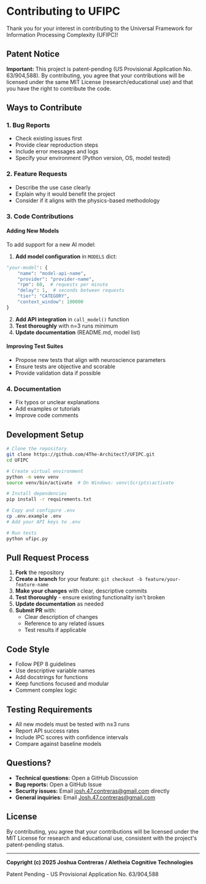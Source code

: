# Contributing to UFIPC

Thank you for your interest in contributing to the Universal Framework for Information Processing Complexity (UFIPC)!

## Patent Notice

**Important:** This project is patent-pending (US Provisional Application No. 63/904,588). By contributing, you agree that your contributions will be licensed under the same MIT License (research/educational use) and that you have the right to contribute the code.

## Ways to Contribute

### 1. Bug Reports
- Check existing issues first
- Provide clear reproduction steps
- Include error messages and logs
- Specify your environment (Python version, OS, model tested)

### 2. Feature Requests
- Describe the use case clearly
- Explain why it would benefit the project
- Consider if it aligns with the physics-based methodology

### 3. Code Contributions

#### Adding New Models

To add support for a new AI model:

1. **Add model configuration** in `MODELS` dict:
```python
"your-model": {
    "name": "model-api-name",
    "provider": "provider-name",
    "rpm": 60,  # requests per minute
    "delay": 1,  # seconds between requests
    "tier": "CATEGORY",
    "context_window": 100000
}
```

2. **Add API integration** in `call_model()` function
3. **Test thoroughly** with n=3 runs minimum
4. **Update documentation** (README.md, model list)

#### Improving Test Suites

- Propose new tests that align with neuroscience parameters
- Ensure tests are objective and scorable
- Provide validation data if possible

### 4. Documentation

- Fix typos or unclear explanations
- Add examples or tutorials
- Improve code comments

## Development Setup

```bash
# Clone the repository
git clone https://github.com/4The-Architect7/UFIPC.git
cd UFIPC

# Create virtual environment
python -m venv venv
source venv/bin/activate  # On Windows: venv\Scripts\activate

# Install dependencies
pip install -r requirements.txt

# Copy and configure .env
cp .env.example .env
# Add your API keys to .env

# Run tests
python ufipc.py
```

## Pull Request Process

1. **Fork** the repository
2. **Create a branch** for your feature: `git checkout -b feature/your-feature-name`
3. **Make your changes** with clear, descriptive commits
4. **Test thoroughly** - ensure existing functionality isn't broken
5. **Update documentation** as needed
6. **Submit PR** with:
   - Clear description of changes
   - Reference to any related issues
   - Test results if applicable

## Code Style

- Follow PEP 8 guidelines
- Use descriptive variable names
- Add docstrings for functions
- Keep functions focused and modular
- Comment complex logic

## Testing Requirements

- All new models must be tested with n≥3 runs
- Report API success rates
- Include IPC scores with confidence intervals
- Compare against baseline models

## Questions?

- **Technical questions:** Open a GitHub Discussion
- **Bug reports:** Open a GitHub Issue  
- **Security issues:** Email josh.47.contreras@gmail.com directly
- **General inquiries:** Email Josh.47.contreras@gmail.com

## License

By contributing, you agree that your contributions will be licensed under the MIT License for research and educational use, consistent with the project's patent-pending status.

---

**Copyright (c) 2025 Joshua Contreras / Aletheia Cognitive Technologies**

Patent Pending - US Provisional Application No. 63/904,588
